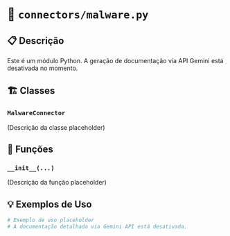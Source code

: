 # 📄 `connectors/malware.py`

## 📋 Descrição
Este é um módulo Python. A geração de documentação via API Gemini está desativada no momento.

## 🏗️ Classes
### `MalwareConnector`
(Descrição da classe placeholder)

## 🔧 Funções
### `__init__(...)`
(Descrição da função placeholder)

## 💡 Exemplos de Uso
```python
# Exemplo de uso placeholder
# A documentação detalhada via Gemini API está desativada.
```
